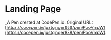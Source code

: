 # Landing Page
 _A Pen created at CodePen.io. Original URL: [https://codepen.io/justginger888/pen/PooVmpW](https://codepen.io/justginger888/pen/PooVmpW).

 